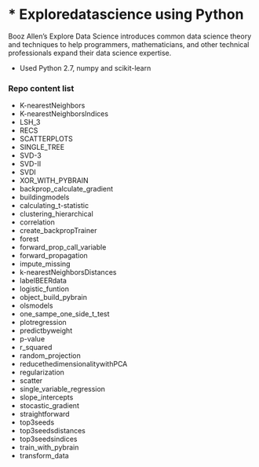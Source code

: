 # * Exploredatascience using Python

Booz Allen’s Explore Data Science introduces common data science theory and techniques to help programmers, mathematicians, and other technical professionals expand their data science expertise.

* Used Python 2.7, numpy and scikit-learn 

### Repo content list

* K-nearestNeighbors
* K-nearestNeighborsIndices
* LSH_3
* RECS
* SCATTERPLOTS
* SINGLE_TREE
* SVD-3
* SVD-II
* SVDI
* XOR_WITH_PYBRAIN
* backprop_calculate_gradient
* buildingmodels
* calculating_t-statistic
* clustering_hierarchical
* correlation
* create_backpropTrainer
* forest
* forward_prop_call_variable
* forward_propagation
* impute_missing
* k-nearestNeighborsDistances
* labelBEERdata
* logistic_funtion
* object_build_pybrain
* olsmodels
* one_sampe_one_side_t_test
* plotregression
* predictbyweight
* p-value
* r_squared
* random_projection
* reducethedimensionalitywithPCA
* regularization
* scatter
* single_variable_regression
* slope_intercepts
* stocastic_gradient
* straightforward
* top3seeds
* top3seedsdistances
* top3seedsindices
* train_with_pybrain
* transform_data

